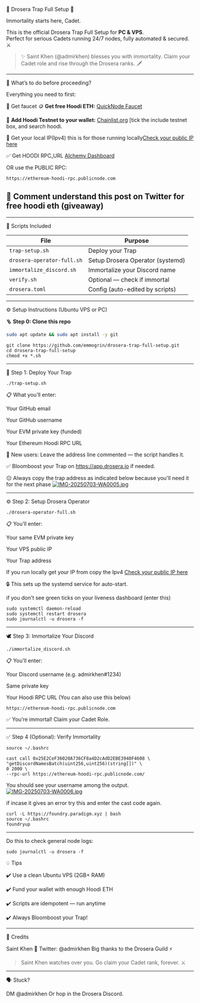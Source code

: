 🧡 Drosera Trap Full Setup 🧡

Immortality starts here, Cadet.

This is the official Drosera Trap Full Setup for **PC & VPS**.  
Perfect for serious Cadets running 24/7 nodes, fully automated & secured. ⚔️

> ✨ Saint Khen (@admirkhen) blesses you with immortality.
Claim your Cadet role and rise through the Drosera ranks. 🗡️


---

🧱 What’s to do before proceeding?

Everything you need to first:

📌 Get faucet 🪙 **Get free Hoodi ETH:** [QuickNode Faucet](https://faucet.quicknode.com/ethereum/hoodi/)

📌 **Add Hoodi Testnet to your wallet:** [Chainlist.org](https://chainlist.org/) [tick the include testnet box, and search hoodi.

📌 Get your local IP(Ipv4) this is for those running locally[Check your public IP here](https://whatismyipaddress.com/)

✅️ Get HOODI RPC_URL [Alchemy Dashboard](https://dashboard.alchemy.com/apps/x3e15w6dbehw92s1/networks)

OR use the PUBLIC RPC:
```
https://ethereum-hoodi-rpc.publicnode.com
```
🏅 Comment understand this post on Twitter for free hoodi eth (giveaway)
---


---

📂 Scripts Included

| File | Purpose |
| ---- | ------- |
| `trap-setup.sh` | Deploy your Trap |
| `drosera-operator-full.sh` | Setup Drosera Operator (systemd) |
| `immortalize_discord.sh` | Immortalize your Discord name |
| `verify.sh` | Optional — check if immortal |
| `drosera.toml` | Config (auto-edited by scripts) |


---

⚙️ Setup Instructions (Ubuntu VPS or PC)

🪜 **Step 0: Clone this repo**

```bash
sudo apt update && sudo apt install -y git
```
```
git clone https://github.com/emmogrin/drosera-trap-full-setup.git
cd drosera-trap-full-setup
chmod +x *.sh
```

---

🐳 Step 1: Deploy Your Trap
```
./trap-setup.sh
```
📋 What you’ll enter:

Your GitHub email

Your GitHub username

Your EVM private key (funded)

Your Ethereum Hoodi RPC URL


🚨 New users: Leave the address line commented — the script handles it.

✅ Bloomboost your Trap on https://app.drosera.io if needed.

😑 Always copy the trap address as indicated below because you'll need it for the next phase
[![IMG-20250703-WA0005.jpg](https://i.postimg.cc/8cB6jc8g/IMG-20250703-WA0005.jpg)](https://postimg.cc/zHvBQJXx)

---

⚙️ Step 2: Setup Drosera Operator
```
./drosera-operator-full.sh
```
📋 You’ll enter:

Your same EVM private key

Your VPS public IP 

Your Trap address

If you run locally get your IP from copy the Ipv4 [Check your public IP here](https://whatismyipaddress.com/)


🔒 This sets up the systemd service for auto-start.

if you don't see green ticks on your liveness dashboard (enter this)
```
sudo systemctl daemon-reload
sudo systemctl restart drosera
sudo journalctl -u drosera -f
```


---

🕊️ Step 3: Immortalize Your Discord
```
./immortalize_discord.sh
```
📋 You’ll enter:

Your Discord username (e.g. admirkhen#1234)

Same private key

Your Hoodi RPC URL (You can also use this below)
```
https://ethereum-hoodi-rpc.publicnode.com

```



✅ You’re immortal! Claim your Cadet Role.


---

✅ Step 4 (Optional): Verify Immortality
```
source ~/.bashrc
```
```
cast call 0x25E2CeF36020A736CF8a4D2cAdD2EBE3940F4608 \
"getDiscordNamesBatch(uint256,uint256)(string[])" \
0 2000 \
--rpc-url https://ethereum-hoodi-rpc.publicnode.com/
```
You should see your username among the output.
[![IMG-20250703-WA0006.jpg](https://i.postimg.cc/76WsS3x8/IMG-20250703-WA0006.jpg)](https://postimg.cc/TLnJ6WLC)

if incase it gives an error try this and enter the cast code again.
```
curl -L https://foundry.paradigm.xyz | bash
source ~/.bashrc
foundryup
```
---
Do this to check general node logs:
```
sudo journalctl -u drosera -f
```

💡 Tips

✔️ Use a clean Ubuntu VPS (2GB+ RAM)

✔️ Fund your wallet with enough Hoodi ETH

✔️ Scripts are idempotent — run anytime

✔️ Always Bloomboost your Trap!


---

👑 Credits

Saint Khen 🧡 Twitter: @admirkhen
Big thanks to the Drosera Guild ⚡

> Saint Khen watches over you. Go claim your Cadet rank, forever. ⚔️




---

🗣 Stuck?

DM @admirkhen
Or hop in the Drosera Discord.

